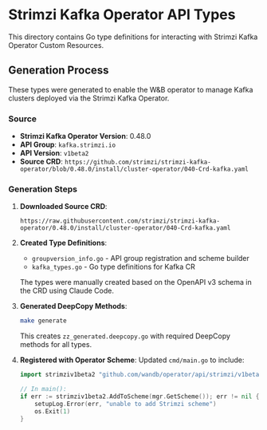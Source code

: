 # Strimzi Kafka Operator API Types

This directory contains Go type definitions for interacting with Strimzi Kafka Operator Custom Resources.

## Generation Process

These types were generated to enable the W&B operator to manage Kafka clusters deployed via the Strimzi Kafka Operator.

### Source

- **Strimzi Kafka Operator Version**: 0.48.0
- **API Group**: `kafka.strimzi.io`
- **API Version**: `v1beta2`
- **Source CRD**: `https://github.com/strimzi/strimzi-kafka-operator/blob/0.48.0/install/cluster-operator/040-Crd-kafka.yaml`

### Generation Steps

1. **Downloaded Source CRD**:
   ```
   https://raw.githubusercontent.com/strimzi/strimzi-kafka-operator/0.48.0/install/cluster-operator/040-Crd-kafka.yaml
   ```

2. **Created Type Definitions**:
   - `groupversion_info.go` - API group registration and scheme builder
   - `kafka_types.go` - Go type definitions for Kafka CR

   The types were manually created based on the OpenAPI v3 schema in the CRD using Claude Code.

3. **Generated DeepCopy Methods**:
   ```bash
   make generate
   ```
   This creates `zz_generated.deepcopy.go` with required DeepCopy methods for all types.

4. **Registered with Operator Scheme**:
   Updated `cmd/main.go` to include:
   ```go
   import strimziv1beta2 "github.com/wandb/operator/api/strimzi/v1beta2"

   // In main():
   if err := strimziv1beta2.AddToScheme(mgr.GetScheme()); err != nil {
       setupLog.Error(err, "unable to add Strimzi scheme")
       os.Exit(1)
   }
   ```
